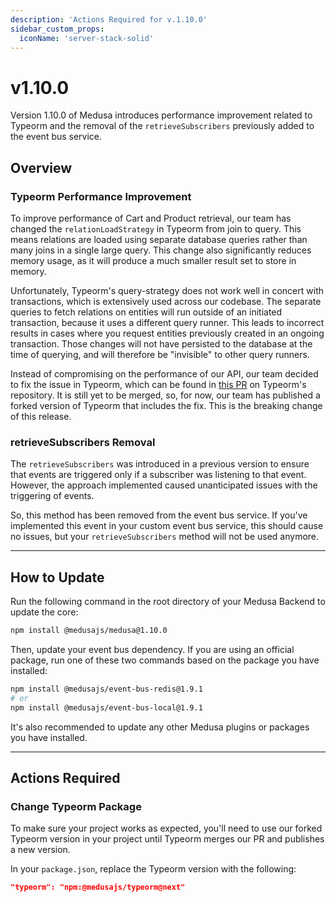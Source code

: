 ```yaml
---
description: 'Actions Required for v.1.10.0'
sidebar_custom_props:
  iconName: 'server-stack-solid'
---
```


# v1.10.0

Version 1.10.0 of Medusa introduces performance improvement related to Typeorm and the removal of the `retrieveSubscribers` previously added to the event bus service.

## Overview

### Typeorm Performance Improvement

To improve performance of Cart and Product retrieval, our team has changed the `relationLoadStrategy` in Typeorm from join to query. This means relations are loaded using separate database queries rather than many joins in a single large query. This change also significantly reduces memory usage, as it will produce a much smaller result set to store in memory.

Unfortunately, Typeorm's query-strategy does not work well in concert with transactions, which is extensively used across our codebase. The separate queries to fetch relations on entities will run outside of an initiated transaction, because it uses a different query runner. This leads to incorrect results in cases where you request entities previously created in an ongoing transaction. Those changes will not have persisted to the database at the time of querying, and will therefore be "invisible" to other query runners.

Instead of compromising on the performance of our API, our team decided to fix the issue in Typeorm, which can be found in [this PR](https://github.com/typeorm/typeorm/pull/9990) on Typeorm's repository. It is still yet to be merged, so, for now, our team has published a forked version of Typeorm that includes the fix. This is the breaking change of this release.

### retrieveSubscribers Removal

The `retrieveSubscribers` was introduced in a previous version to ensure that events are triggered only if a subscriber was listening to that event. However, the approach implemented caused unanticipated issues with the triggering of events.

So, this method has been removed from the event bus service. If you've implemented this event in your custom event bus service, this should cause no issues, but your `retrieveSubscribers` method will not be used anymore.

---

## How to Update

Run the following command in the root directory of your Medusa Backend to update the core:

```bash npm2yarn
npm install @medusajs/medusa@1.10.0
```

Then, update your event bus dependency. If you are using an official package, run one of these two commands based on the package you have installed:

```bash npm2yarn
npm install @medusajs/event-bus-redis@1.9.1
# or
npm install @medusajs/event-bus-local@1.9.1
```

It's also recommended to update any other Medusa plugins or packages you have installed.

---

## Actions Required

### Change Typeorm Package

To make sure your project works as expected, you'll need to use our forked Typeorm version in your project until Typeorm merges our PR and publishes a new version.

In your `package.json`, replace the Typeorm version with the following:

```json
"typeorm": "npm:@medusajs/typeorm@next"
```
